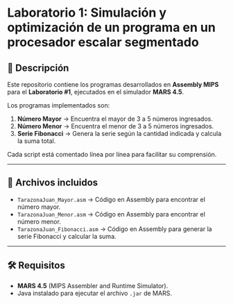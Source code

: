 # Laboratorio 1: Simulación y optimización de un programa en un procesador escalar segmentado  


## 📌 Descripción  
Este repositorio contiene los programas desarrollados en **Assembly MIPS** para el **Laboratorio #1**, ejecutados en el simulador **MARS 4.5**.  

Los programas implementados son:  
1. **Número Mayor** → Encuentra el mayor de 3 a 5 números ingresados.  
2. **Número Menor** → Encuentra el menor de 3 a 5 números ingresados.  
3. **Serie Fibonacci** → Genera la serie según la cantidad indicada y calcula la suma total.  

Cada script está comentado línea por línea para facilitar su comprensión.  

---

## 📂 Archivos incluidos  

- `TarazonaJuan_Mayor.asm` → Código en Assembly para encontrar el número mayor.  
- `TarazonaJuan_Menor.asm` → Código en Assembly para encontrar el número menor.  
- `TarazonaJuan_Fibonacci.asm` → Código en Assembly para generar la serie Fibonacci y calcular la suma.  

---

## 🛠️ Requisitos  
- **MARS 4.5** (MIPS Assembler and Runtime Simulator).  
- Java instalado para ejecutar el archivo `.jar` de MARS.  
